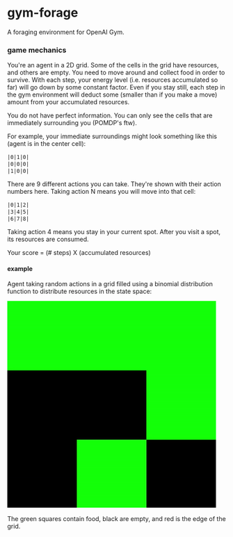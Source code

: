 # gym-forage

A foraging environment for OpenAI Gym.


### game mechanics

You're an agent in a 2D grid. Some of the cells in the grid have
resources, and others are empty. You need to move around and collect
food in order to survive. With each step, your energy level (i.e. resources
accumulated so far) will go down by some constant factor. Even if
you stay still, each step in the gym environment will deduct some
(smaller than if you make a move) amount from your accumulated resources.

You do not have perfect information. You can only see the cells that are
immediately surrounding you (POMDP's ftw).

For example, your immediate surroundings might look something like this (agent is in the
center cell):

```
|0|1|0|
|0|0|0|
|1|0|0|
```

There are 9 different actions you can take. They're shown with their action numbers here. Taking
action N means you will move into that cell:

```
|0|1|2|
|3|4|5|
|6|7|8|
```

Taking action 4 means you stay in your current spot. After you visit a spot, its resources are consumed.


Your score = (# steps) X (accumulated resources)

#### example
Agent taking random actions in a grid filled using a binomial distribution function to distribute resources in the state space:

![example](include/forage.gif)

The green squares contain food, black are empty, and red is the edge of the grid.
